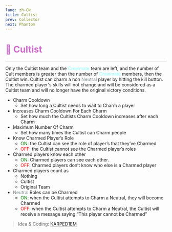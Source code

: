 ```yaml
---
lang: zh-CN
title: Cultist
prev: Collector
next: Phantom
---
```


# <font color="#cf6acd">🦹 <b>Cultist</b></font> <Badge text="Chaos" type="tip" vertical="middle"/>

***

Only the Cultist team and the <font color=#8cffff>Crewmate</font> team are left, and the number of Cult members is greater than the number of <font color=#8cffff>Crewmate</font> members, then the Cultist win. Cultist can charm a non <font color=#7f8c8d>Neutral</font> player by hitting the kill button. The charmed player's skills will not change and will be considered as a Cultist team and will no longer have the original victory conditions.

- Charm Cooldown
  - Set how long a Cultist needs to wait to Charm a player
- Increases Charm Cooldown For Each Charm
  - Set how much the Cultists Charm Cooldown increases after each Charm
- Maximum Number Of Charm
  - Set how many times the Cultist can Charm people
- Know Charmed Player’s Role
  - <font color=green>ON</font>: the Cultist can see the role of player’s that they’ve Charmed
  - <font color=red>OFF</font>: the Cultist cannot see the Charmed player’s roles
- Charmed players know each other
  - <font color=green>ON</font>: Charmed players can see each other.
  - <font color=red>OFF</font>: Charmed players don’t know who else is a Charmed player
- Charmed players count as
  - Nothing
  - Cultist
  - Original Team
- <font color=#7f8c8d>Neutral</font> Roles can be Charmed
  - <font color=green>ON</font>: when the Cultist attempts to Charm a Neutral, they will become Charmed
  - <font color=red>OFF</font>: when the Cultist attempts to Charm a Neutral, the Cultist will receive a message saying “This player cannot be Charmed”

> Idea & Coding: [KARPED1EM](https://github.com/KARPED1EM)

